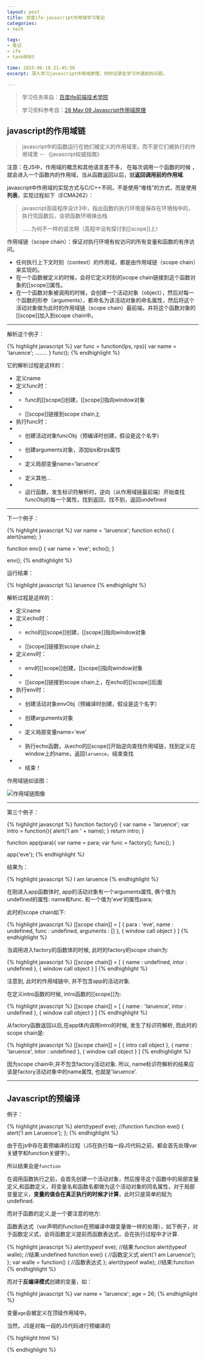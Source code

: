 ```yaml
---
layout: post
title: 百度ife-javascript作用域学习笔记
categories: 
- tech

tags: 
- 笔记
- ife
- task0003

time: 2015-06-18 21:45:56
excerpt: 深入学习javascript作用域原理，同时记录在学习中遇到的问题。

---
```


> 学习任务来自：<a href="https://github.com/baidu-ife/ife" rel="no-follow">百度ife前端技术学院</a>
> 
> 学习资料参考自：<a href="http://www.laruence.com/2009/05/28/863.html?cp=all#comments">28 May 09 Javascript作用域原理</a>

## javascript的作用域链

> javascript中的函数运行在她们被定义的作用域里，而不是它们被执行的作用域里
> -- 《javascript权威指南》

注意：在JS中，作用域的概念和其他语言差不多， 在每次调用一个函数的时候 ，就会进入一个函数内的作用域，当从函数返回以后，就**返回调用前的作用域**.

javascript中作用域的实现方式与C/C++不同，不是使用“堆栈”的方式，而是使用**列表**，实现过程如下（ECMA262）：

> javascript高级程序设计3中，指出函数的执行环境是保存在环境栈中的，执行完函数后，会把函数环境弹出栈
> 
> ……为何不一样的说法啊（高程中没有探讨到[[scope]]上）

作用域链（scope chain）：保证对执行环境有权访问的所有变量和函数的有序访问。

* 任何执行上下文时刻（context）的作用域，都是由作用域链（scope chain）来实现的。
* 在一个函数被定义的时候，会将它定义时刻的scope chain链接到这个函数对象的[[scope]]属性。
* 在一个函数对象被调用的时候，会创建一个活动对象（object），然后对每一个函数的形参（arguments），都命名为该活动对象的命名属性，然后将这个活动对象做为此时的作用域链（scope chain）最前端，并将这个函数对象的[[scope]]加入到scope chain中。

---

解析这个例子：

{% highlight javascript %}
var func = function(lps, rps){
  var name = 'laruence';
  ........
}
func();
{% endhighlight %} 

它的解析过程是这样的：

* 定义name
* 定义func时：
* * func的[[scope]]创建，[[scope]]指向window对象
* * [[scope]]链接到scope chain上
* 执行func时：
* * 创建活动对象funcObj（预编译时创建，假设是这个名字）
* * 创建arguments对象，添加lps和rps属性
* * 定义局部变量name='laruence'
* * 定义其他...
* * 运行函数，发生标识符解析时，逆向（从作用域链最前端）开始查找funcObj的每一个属性，找到返回，找不到，返回undefined

---

下一个例子：

{% highlight javascript %}
var name = 'laruence';
function echo() {
  alert(name);
}
 
function env() {
  var name = 'eve';
  echo();
}
 
env();
{% endhighlight %} 

运行结果：

{% highlight javascript %}
laruence
{% endhighlight %} 

解析过程是这样的：

* 定义name
* 定义echo时：
* * echo的[[scope]]创建，[[scope]]指向window对象
* * [[scope]]链接到scope chain上
* 定义env时：
* * env的[[scope]]创建，[[scope]]指向window对象
* * [[scope]]链接到scope chain上，在echo的[[scope]]后面
* 执行env时：
* * 创建活动对象envObj（预编译时创建，假设是这个名字）
* * 创建arguments对象
* * 定义局部变量name='eve'
* * 执行echo函数，从echo的[[scope]]开始逆向查找作用域链，找到定义在window上的name，返回`laruence`，结束查找
* * 结束！

作用域链如该图：

<img src="{{ site.url }}/imgs/posts/2015-06-18-javascript-scope-note01.png" alt="作用域链图像">

---

第三个例子：

{% highlight javascript %}
function factory() {
  var name = 'laruence';
  var intro = function(){
      alert('I am ' + name);
  }
  return intro;
}
 
function app(para){
  var name = para;
  var func = factory();
  func();
}
 
app('eve');
{% endhighlight %} 

结果为：

{% highlight javascript %}
I am laruence
{% endhighlight %} 

在刚进入app函数体时, app的活动对象有一个arguments属性, 俩个值为undefined的属性: name和func. 和一个值为'eve'的属性para;

此时的scope chain如下:

{% highlight javascript %}
[[scope chain]] = [
{
     para : 'eve',
     name : undefined,
     func : undefined,
     arguments : []
}, {
     window call object
}
]
{% endhighlight %}  

当调用进入factory的函数体的时候, 此时的factory的scope chain为:

{% highlight javascript %}
[[scope chain]] = [
{
     name : undefined,
     intor : undefined
}, {
     window call object
}
]
{% endhighlight %}  

注意到, 此时的作用域链中, 并不包含app的活动对象.

在定义intro函数的时候, intro函数的[[scope]]为:

{% highlight javascript %}
[[scope chain]] = [
{
     name : 'laruence',
     intor : undefined
}, {
     window call object
}
]
{% endhighlight %} 

从factory函数返回以后,在app体内调用intro的时候, 发生了标识符解析, 而此时的scope chain是:

{% highlight javascript %}
[[scope chain]] = [
{
     intro call object
}, {
     name : 'laruence',
     intor : undefined
}, {
     window call object
}
]
{% endhighlight %}

因为scope chain中,并不包含factory活动对象. 所以, name标识符解析的结果应该是factory活动对象中的name属性, 也就是'laruence'.

---

## Javascript的预编译

例子：

{% highlight javascript %}
alert(typeof eve); //function
function eve() {
  alert('I am Laruence');
};
{% endhighlight %} 

由于在js中存在着预编译的过程（JS在执行每一段JS代码之前，都会首先处理var关键字和function关键字）。

所以结果会是`function`

在调用函数执行之前，会首先创建一个活动对象，然后搜寻这个函数中的局部变量定义,和函数定义，将变量名和函数名都做为这个活动对象的同名属性，对于局部变量定义，**变量的值会在真正执行的时候才计算**，此时只是简单的赋为undefined.

而对于函数的定义,是一个要注意的地方:

函数表达式（var声明的function在预编译中跟变量做一样的处理），如下例子，对于函数定义式，会将函数定义提前而函数表达式，会在执行过程中才计算.

{% highlight javascript %}
alert(typeof eve); //结果:function
alert(typeof walle); //结果:undefined
function eve() { //函数定义式
  alert('I am Laruence');
};
var walle = function() { //函数表达式
};
alert(typeof walle); //结果:function
{% endhighlight %} 

而对于**反编译模式**创建的变量，如：

{% highlight javascript %}
var name = 'laruence';
age = 26;
{% endhighlight %} 

变量`age`会被定义在顶级作用域中。

当然，JS是对每一段的JS代码进行预编译的

{% highlight html %}
<script>
    alert(typeof eve); //结果:undefined
</script>
<script>
    function eve() {
        alert('I am Laruence');
    }
</script>
{% endhighlight %} 